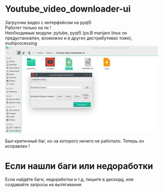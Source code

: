 # Youtube_video_downloader-ui
Загрузчик видео с интерфейсом на pyqt5                            
Работет только на пк !                        
Необходимые модули: pytube, pyqt5 (ps:В manjaro linux он предустановлен, возможно и в других дистрибутивах тоже), multiprocessing                           
![alt text](https://github.com/Blinc13/Youtube_video_downloader-ui/blob/main/Screenshot.png)
                          
Был критичный баг, из-за которого ничего не работало. Теперь он исправлен !   
# Если нашли баги или недоработки
Если найдёте баги, недоработки и т.д, пишите в дискорд, или создавайте запросы на вытягивания
